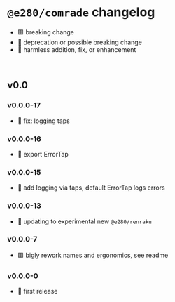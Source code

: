 
# `@e280/comrade` changelog
- 🟥 breaking change
- 🔶 deprecation or possible breaking change
- 🍏 harmless addition, fix, or enhancement

<br/>

## v0.0

### v0.0.0-17
- 🍏 fix: logging taps

### v0.0.0-16
- 🍏 export ErrorTap

### v0.0.0-15
- 🍏 add logging via taps, default ErrorTap logs errors

### v0.0.0-13
- 🔶 updating to experimental new `@e280/renraku`

### v0.0.0-7
- 🟥 bigly rework names and ergonomics, see readme

### v0.0.0-0
- 🍏 first release

